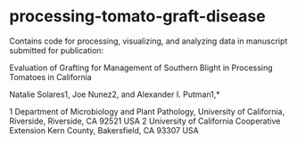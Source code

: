 # processing-tomato-graft-disease

Contains code for processing, visualizing, and analyzing data in manuscript submitted for publication:

Evaluation of Grafting for Management of Southern Blight in Processing Tomatoes in California
 
Natalie Solares1, Joe Nunez2, and Alexander I. Putman1,*  

1	Department of Microbiology and Plant Pathology, University of California, Riverside, Riverside, CA 92521 USA
2 	University of California Cooperative Extension Kern County, Bakersfield, CA 93307 USA
